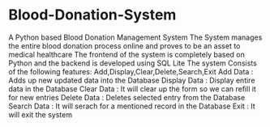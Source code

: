 # Blood-Donation-System
A Python based  Blood Donation Management System
The System manages the entire blood donation process online and proves to be an asset to medical healthcare
The frontend of the system is completely based on Python and the backend is developed using SQL Lite
The system Consists of the following features: Add,Display,Clear,Delete,Search,Exit
Add Data : Adds up new updated data into the Database
Display Data : Display entire data in the Database
Clear Data : It will clear up the form so we can refill it for new entries
Delete Data : Deletes selected entry from the Database
Search Data : It will serach for a mentioned record in the Database
Exit : It will exit the system

